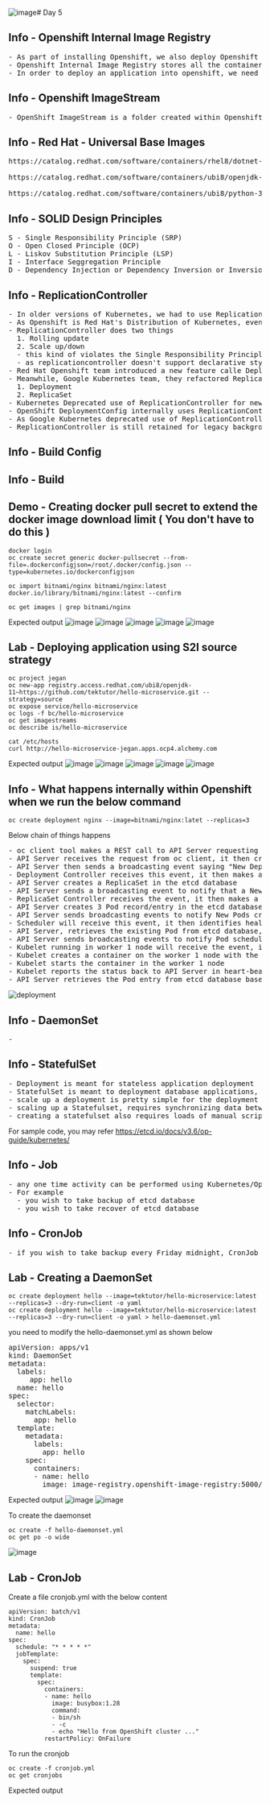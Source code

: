 ![image](https://github.com/user-attachments/assets/cbffbd23-59d4-4d60-a906-138cdd6a8c1b)# Day 5

## Info - Openshift Internal Image Registry
<pre>
- As part of installing Openshift, we also deploy Openshift Internal Image Registry
- Openshift Internal Image Registry stores all the container images
- In order to deploy an application into openshift, we need to have those images in the Openshift's internal image registry
</pre>

## Info - Openshift ImageStream
<pre>
- OpenShift ImageStream is a folder created within Openshift Internal Image Registry to store a single image but multiple versions(tag) can be stored  
</pre>

## Info - Red Hat - Universal Base Images
<pre>
https://catalog.redhat.com/software/containers/rhel8/dotnet-90-runtime/672bc8ce97487bd4c61a1239

https://catalog.redhat.com/software/containers/ubi8/openjdk-17/618bdbf34ae3739687568813

https://catalog.redhat.com/software/containers/ubi8/python-39/6065b24eb92fbda3a4c65d8f
</pre>

## Info - SOLID Design Principles
<pre>
S - Single Responsibility Principle (SRP)
O - Open Closed Principle (OCP)
L - Liskov Substitution Principle (LSP)
I - Interface Seggregation Principle
D - Dependency Injection or Dependency Inversion or Inversion of Control (IOC)
</pre>

## Info - ReplicationController
<pre>
- In older versions of Kubernetes, we had to use ReplicationController to deploy applications into Kubernetes (aka K8s)
- As Openshift is Red Hat's Distribution of Kubernetes, even in Openshift we had to use ReplicationController for deploying applications
- ReplicationController does two things
  1. Rolling update
  2. Scale up/down
  - this kind of violates the Single Responsibility Principle
  - as replicationcontroller doesn't support declarative style, K8s team wanted a better alternates, which is deployment and replicaset
- Red Hat Openshift team introduced a new feature calle DeploymentConfig to deploy applications in declarative style( yaml - manifest files we can deploy applications )
- Meanwhile, Google Kubernetes team, they refactored ReplicationController into two resources
  1. Deployment
  2. ReplicaSet
- Kubernetes Deprecated use of ReplicationController for new application deployments as Deployment & ReplicaSet replaced ReplicationController
- OpenShift DeploymentConfig internally uses ReplicationController
- As Google Kubernetes deprecated use of ReplicationController, Red Hat Openshift team deprecated DeploymentConfig, instead it is recommended to use Deployment & ReplicaSet for new application deployments
- ReplicationController is still retained for legacy background compatility reasons only, hence it is not recommended to use this anymore
</pre>

## Info - Build Config

## Info - Build

## Demo - Creating docker pull secret to extend the docker image download limit ( You don't have to do this )
```
docker login
oc create secret generic docker-pullsecret --from-file=.dockerconfigjson=/root/.docker/config.json --type=kubernetes.io/dockerconfigjson

oc import bitnami/nginx bitnami/nginx:latest docker.io/library/bitnami/nginx:latest --confirm

oc get images | grep bitnami/nginx
```

Expected output
![image](https://github.com/user-attachments/assets/d8722723-83dc-4bc2-bb13-e61fe2f66239)
![image](https://github.com/user-attachments/assets/f5b579ab-5e79-43b2-a2a3-8960818b57e9)
![image](https://github.com/user-attachments/assets/6a45a067-40c5-482a-a7db-c602a68f2d7a)
![image](https://github.com/user-attachments/assets/66709e35-4c48-454a-b067-046b2f8ff633)
![image](https://github.com/user-attachments/assets/f0fab785-4382-4c9d-88c3-39afc9d6859a)

## Lab - Deploying application using S2I source strategy
```
oc project jegan
oc new-app registry.access.redhat.com/ubi8/openjdk-11~https://github.com/tektutor/hello-microservice.git --strategy=source
oc expose service/hello-microservice
oc logs -f bc/hello-microservice
oc get imagestreams
oc describe is/hello-microservice

cat /etc/hosts
curl http://hello-microservice-jegan.apps.ocp4.alchemy.com
```

Expected output
![image](https://github.com/user-attachments/assets/e8ea6c4e-9b32-4c63-87bb-3f57057125fc)
![image](https://github.com/user-attachments/assets/d44f1deb-375a-4ba9-a271-1d1f0b8a6322)
![image](https://github.com/user-attachments/assets/c481c23e-089a-4fe7-8f1f-321335fa9ab5)
![image](https://github.com/user-attachments/assets/2dc1c9aa-aa6b-4668-b404-f73a9786ab95)
![image](https://github.com/user-attachments/assets/2f43f08a-e292-4a63-8634-5a10a0089960)

## Info - What happens internally within Openshift when we run the below command
```
oc create deployment nginx --image=bitnami/nginx:latet --replicas=3
```

Below chain of things happens
<pre>
- oc client tool makes a REST call to API Server requesting it to create a deployment with image bitnami/nginx and desired number of Pods 3 and the deployment name must be nginx
- API Server receives the request from oc client, it then creates a Deployment record/entry in etcd database
- API Server then sends a broadcasting event saying "New Deployment created"
- Deployment Controller receives this event, it then makes a REST call to API Server, requesting to create a ReplicaSet for nginx deployment
- API Server creates a ReplicaSet in the etcd database
- API Server sends a broadcasting event to notify that a New ReplicaSet is created
- ReplicaSet Controller receives the event, it then makes a REST call to API Server, requesting it to create 3 Pods for the replicaSet
- API Server creates 3 Pod record/entry in the etcd database
- API Server sends broadcasting events to notify New Pods created
- Scheduler will receive this event, it then identifies healthy nodes where the new Pod can be deployed, Scheduler sends its scheduling recommendations to API Server via REST call
- API Server, retrieves the existing Pod from etcd database, it then updates the Pod scheduling recommendations came from scheduler
- API Server sends broadcasting events to notify Pod scheduled to so and so node ( for example work-1 node )
- Kubelet running in worker 1 node will receive the event, it then communicates with the CRI-O container runtime to pull the image
- Kubelet creates a container on the worker 1 node with the newly pulled image
- Kubelet starts the container in the worker 1 node
- Kubelet reports the status back to API Server in heart-beat like periodic fashion about all the containers running in worker 1 node via REST call
- API Server retrieves the Pod entry from etcd database based on the Pod Id and status shared by kubelet, it then updates the Pod status in the etcd database
</pre>
![deployment](deployment.png)

## Info - DaemonSet
<pre>
-   
</pre>


## Info - StatefulSet
<pre>
- Deployment is meant for stateless application deployment
- StatefulSet is meant to deployment database applications, especially a cluster of database
- scale up a deployment is pretty simple for the deployment controller as each pod this is part of a deployment is independent of each other
- scaling up a Statefulset, requires synchronizing data between all the pods in the statefulset, which is lot complex
- creating a statefulset also requires loads of manual scripting within the statefulset yaml file
</pre>
For sample code, you may refer https://etcd.io/docs/v3.6/op-guide/kubernetes/

## Info - Job
<pre>
- any one time activity can be performed using Kubernetes/Openshift Job
- For example
  - you wish to take backup of etcd database
  - you wish to take recover of etcd database
</pre>

## Info - CronJob
<pre>
- if you wish to take backup every Friday midnight, CronJob   
</pre>

## Lab - Creating a DaemonSet
```
oc create deployment hello --image=tektutor/hello-microservice:latest --replicas=3 --dry-run=client -o yaml
oc create deployment hello --image=tektutor/hello-microservice:latest --replicas=3 --dry-run=client -o yaml > hello-daemonset.yml
```

you need to modify the hello-daemonset.yml as shown below
<pre>
apiVersion: apps/v1
kind: DaemonSet
metadata:
  labels:
     app: hello
  name: hello
spec:
  selector:
    matchLabels:
      app: hello
  template:
    metadata:
      labels:
        app: hello
    spec:
      containers:
      - name: hello
        image: image-registry.openshift-image-registry:5000/jegan/hello-microservice
</pre>

Expected output
![image](https://github.com/user-attachments/assets/d276ecbd-8141-4d59-ba12-24200b27af7f)
![image](https://github.com/user-attachments/assets/9d887ea3-c3db-42d5-b7a9-a2c5c111a2a0)


To create the daemonset
```
oc create -f hello-daemonset.yml
oc get po -o wide
```
![image](https://github.com/user-attachments/assets/02d37703-a0ab-44bb-b80a-ec9e05caa1b4)

## Lab - CronJob
Create a file cronjob.yml with the below content
```
apiVersion: batch/v1 
kind: CronJob
metadata:
  name: hello
spec:
  schedule: "* * * * *"
  jobTemplate:
    spec:
      suspend: true
      template:
        spec:
          containers:
          - name: hello
            image: busybox:1.28
            command:
            - bin/sh
            - -c
            - echo "Hello from OpenShift cluster ..."
          restartPolicy: OnFailure
```

To run the cronjob
```
oc create -f cronjob.yml
oc get cronjobs
```

Expected output

